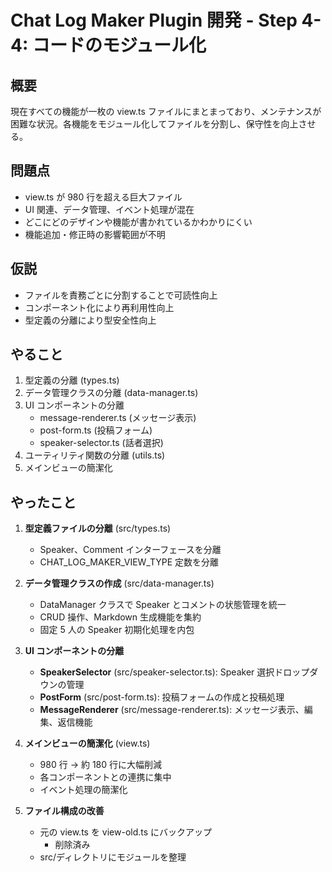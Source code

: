 # Chat Log Maker Plugin 開発 - Step 4-4: コードのモジュール化

## 概要

現在すべての機能が一枚の view.ts ファイルにまとまっており、メンテナンスが困難な状況。各機能をモジュール化してファイルを分割し、保守性を向上させる。

## 問題点

- view.ts が 980 行を超える巨大ファイル
- UI 関連、データ管理、イベント処理が混在
- どこにどのデザインや機能が書かれているかわかりにくい
- 機能追加・修正時の影響範囲が不明

## 仮説

- ファイルを責務ごとに分割することで可読性向上
- コンポーネント化により再利用性向上
- 型定義の分離により型安全性向上

## やること

1. 型定義の分離 (types.ts)
2. データ管理クラスの分離 (data-manager.ts)
3. UI コンポーネントの分離
   - message-renderer.ts (メッセージ表示)
   - post-form.ts (投稿フォーム)
   - speaker-selector.ts (話者選択)
4. ユーティリティ関数の分離 (utils.ts)
5. メインビューの簡潔化

## やったこと

1. **型定義ファイルの分離** (src/types.ts)

   - Speaker、Comment インターフェースを分離
   - CHAT_LOG_MAKER_VIEW_TYPE 定数を分離

2. **データ管理クラスの作成** (src/data-manager.ts)

   - DataManager クラスで Speaker とコメントの状態管理を統一
   - CRUD 操作、Markdown 生成機能を集約
   - 固定 5 人の Speaker 初期化処理を内包

3. **UI コンポーネントの分離**

   - **SpeakerSelector** (src/speaker-selector.ts): Speaker 選択ドロップダウンの管理
   - **PostForm** (src/post-form.ts): 投稿フォームの作成と投稿処理
   - **MessageRenderer** (src/message-renderer.ts): メッセージ表示、編集、返信機能

4. **メインビューの簡潔化** (view.ts)

   - 980 行 → 約 180 行に大幅削減
   - 各コンポーネントとの連携に集中
   - イベント処理の簡潔化

5. **ファイル構成の改善**
   - 元の view.ts を view-old.ts にバックアップ
     - 削除済み
   - src/ディレクトリにモジュールを整理
